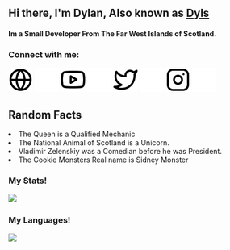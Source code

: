 ## Hi there, I'm Dylan, Also known as [Dyls](https://dyls-portfolio.xyz/)

#### Im a Small Developer From The Far West Islands of Scotland.

### Connect with me:
[![website](./img/globe-light.svg)](https://dyls-portfolio.xyz/)
[![website](./img/globe-dark.svg)](https://dyls-portfolio.xyz/)
[![website](./img/youtube-light.svg)](https://www.youtube.com/channel/UCb5QwkQs0uBiRV0THheP48w)
[![website](./img/youtube-dark.svg)](https://www.youtube.com/channel/UCb5QwkQs0uBiRV0THheP48w)
[![website](./img/twitter-light.svg)](https://twitter.com/dev_dyls)
[![website](./img/twitter-dark.svg)](https://twitter.com/dev_dyls)
[![website](./img/instagram-light.svg)](https://instagram.com/dylan_kyle_2004)
[![website](./img/instagram-dark.svg)](https://instagram.com/dylan_kyle_2004)

## Random Facts

 <li> The Queen is a Qualified Mechanic</li>
   <li> The National Animal of Scotland is a Unicorn.</li>
     <li> Vladimir Zelenskiy was a Comedian before he was President.</li>
      <li> The Cookie Monsters Real name is Sidney Monster </li>

<h3> My Stats! </h3>
<img src="https://github-readme-stats.vercel.app/api?username=Dev-Dyls&show_icons=true&theme=radical">

<h3> My Languages! </h3>

<img src="https://github-readme-stats.vercel.app/api/top-langs/?username=Dev-Dyls&layout=compact)](https://github.com/anuraghazra/github-readme-stats">

